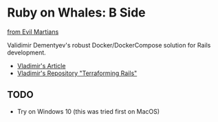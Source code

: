 # Ruby on Whales: B Side
[from Evil Martians](https://evilmartians.com/chronicles)

Validimir Dementyev's robust Docker/DockerCompose solution for Rails development.

* [Vladimir's Article](https://evilmartians.com/chronicles/ruby-on-whales-docker-for-ruby-rails-development)
* [Vladimir's Repository "Terraforming Rails"](https://github.com/evilmartians/terraforming-rails)

## TODO
 * Try on Windows 10 (this was tried first on MacOS)
